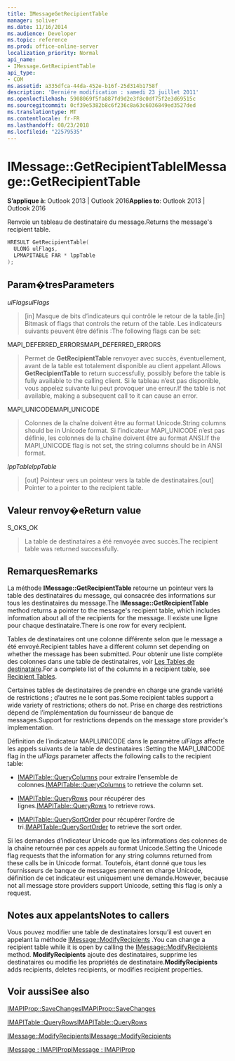```yaml
---
title: IMessageGetRecipientTable
manager: soliver
ms.date: 11/16/2014
ms.audience: Developer
ms.topic: reference
ms.prod: office-online-server
localization_priority: Normal
api_name:
- IMessage.GetRecipientTable
api_type:
- COM
ms.assetid: a335dfca-44da-452e-b16f-25d314b1758f
description: 'Derniére modification : samedi 23 juillet 2011'
ms.openlocfilehash: 5908069f5fa887fd9d2e3f8c0df75f2e3d69515c
ms.sourcegitcommit: 0cf39e5382b8c6f236c8a63c6036849ed3527ded
ms.translationtype: MT
ms.contentlocale: fr-FR
ms.lasthandoff: 08/23/2018
ms.locfileid: "22579535"
---
```

# <a name="imessagegetrecipienttable"></a><span data-ttu-id="04f1d-103">IMessage::GetRecipientTable</span><span class="sxs-lookup"><span data-stu-id="04f1d-103">IMessage::GetRecipientTable</span></span>

  
  
<span data-ttu-id="04f1d-104">**S’applique à**: Outlook 2013 | Outlook 2016</span><span class="sxs-lookup"><span data-stu-id="04f1d-104">**Applies to**: Outlook 2013 | Outlook 2016</span></span> 
  
<span data-ttu-id="04f1d-105">Renvoie un tableau de destinataire du message.</span><span class="sxs-lookup"><span data-stu-id="04f1d-105">Returns the message's recipient table.</span></span>
  
```cpp
HRESULT GetRecipientTable(
  ULONG ulFlags,
  LPMAPITABLE FAR * lppTable
);
```

## <a name="parameters"></a><span data-ttu-id="04f1d-106">Param�tres</span><span class="sxs-lookup"><span data-stu-id="04f1d-106">Parameters</span></span>

 <span data-ttu-id="04f1d-107">_ulFlags_</span><span class="sxs-lookup"><span data-stu-id="04f1d-107">_ulFlags_</span></span>
  
> <span data-ttu-id="04f1d-108">[in] Masque de bits d’indicateurs qui contrôle le retour de la table.</span><span class="sxs-lookup"><span data-stu-id="04f1d-108">[in] Bitmask of flags that controls the return of the table.</span></span> <span data-ttu-id="04f1d-109">Les indicateurs suivants peuvent être définis :</span><span class="sxs-lookup"><span data-stu-id="04f1d-109">The following flags can be set:</span></span>
    
<span data-ttu-id="04f1d-110">MAPI_DEFERRED_ERRORS</span><span class="sxs-lookup"><span data-stu-id="04f1d-110">MAPI_DEFERRED_ERRORS</span></span> 
  
> <span data-ttu-id="04f1d-111">Permet de **GetRecipientTable** renvoyer avec succès, éventuellement, avant de la table est totalement disponible au client appelant.</span><span class="sxs-lookup"><span data-stu-id="04f1d-111">Allows **GetRecipientTable** to return successfully, possibly before the table is fully available to the calling client.</span></span> <span data-ttu-id="04f1d-112">Si le tableau n’est pas disponible, vous appelez suivante lui peut provoquer une erreur.</span><span class="sxs-lookup"><span data-stu-id="04f1d-112">If the table is not available, making a subsequent call to it can cause an error.</span></span> 
    
<span data-ttu-id="04f1d-113">MAPI_UNICODE</span><span class="sxs-lookup"><span data-stu-id="04f1d-113">MAPI_UNICODE</span></span> 
  
> <span data-ttu-id="04f1d-114">Colonnes de la chaîne doivent être au format Unicode.</span><span class="sxs-lookup"><span data-stu-id="04f1d-114">String columns should be in Unicode format.</span></span> <span data-ttu-id="04f1d-115">Si l’indicateur MAPI_UNICODE n’est pas définie, les colonnes de la chaîne doivent être au format ANSI.</span><span class="sxs-lookup"><span data-stu-id="04f1d-115">If the MAPI_UNICODE flag is not set, the string columns should be in ANSI format.</span></span>
    
 <span data-ttu-id="04f1d-116">_lppTable_</span><span class="sxs-lookup"><span data-stu-id="04f1d-116">_lppTable_</span></span>
  
> <span data-ttu-id="04f1d-117">[out] Pointeur vers un pointeur vers la table de destinataires.</span><span class="sxs-lookup"><span data-stu-id="04f1d-117">[out] Pointer to a pointer to the recipient table.</span></span>
    
## <a name="return-value"></a><span data-ttu-id="04f1d-118">Valeur renvoy�e</span><span class="sxs-lookup"><span data-stu-id="04f1d-118">Return value</span></span>

<span data-ttu-id="04f1d-119">S_OK</span><span class="sxs-lookup"><span data-stu-id="04f1d-119">S_OK</span></span> 
  
> <span data-ttu-id="04f1d-120">La table de destinataires a été renvoyée avec succès.</span><span class="sxs-lookup"><span data-stu-id="04f1d-120">The recipient table was returned successfully.</span></span>
    
## <a name="remarks"></a><span data-ttu-id="04f1d-121">Remarques</span><span class="sxs-lookup"><span data-stu-id="04f1d-121">Remarks</span></span>

<span data-ttu-id="04f1d-122">La méthode **IMessage::GetRecipientTable** retourne un pointeur vers la table des destinataires du message, qui consacrée des informations sur tous les destinataires du message.</span><span class="sxs-lookup"><span data-stu-id="04f1d-122">The **IMessage::GetRecipientTable** method returns a pointer to the message's recipient table, which includes information about all of the recipients for the message.</span></span> <span data-ttu-id="04f1d-123">Il existe une ligne pour chaque destinataire.</span><span class="sxs-lookup"><span data-stu-id="04f1d-123">There is one row for every recipient.</span></span> 
  
<span data-ttu-id="04f1d-124">Tables de destinataires ont une colonne différente selon que le message a été envoyé.</span><span class="sxs-lookup"><span data-stu-id="04f1d-124">Recipient tables have a different column set depending on whether the message has been submitted.</span></span> <span data-ttu-id="04f1d-125">Pour obtenir une liste complète des colonnes dans une table de destinataires, voir [Les Tables de destinataire](recipient-tables.md).</span><span class="sxs-lookup"><span data-stu-id="04f1d-125">For a complete list of the columns in a recipient table, see [Recipient Tables](recipient-tables.md).</span></span>
  
<span data-ttu-id="04f1d-126">Certaines tables de destinataires de prendre en charge une grande variété de restrictions ; d’autres ne le sont pas.</span><span class="sxs-lookup"><span data-stu-id="04f1d-126">Some recipient tables support a wide variety of restrictions; others do not.</span></span> <span data-ttu-id="04f1d-127">Prise en charge des restrictions dépend de l’implémentation du fournisseur de banque de messages.</span><span class="sxs-lookup"><span data-stu-id="04f1d-127">Support for restrictions depends on the message store provider's implementation.</span></span> 
  
<span data-ttu-id="04f1d-128">Définition de l’indicateur MAPI_UNICODE dans le paramètre _ulFlags_ affecte les appels suivants de la table de destinataires :</span><span class="sxs-lookup"><span data-stu-id="04f1d-128">Setting the MAPI_UNICODE flag in the  _ulFlags_ parameter affects the following calls to the recipient table:</span></span> 
  
- <span data-ttu-id="04f1d-129">[IMAPITable::QueryColumns](imapitable-querycolumns.md) pour extraire l’ensemble de colonnes.</span><span class="sxs-lookup"><span data-stu-id="04f1d-129">[IMAPITable::QueryColumns](imapitable-querycolumns.md) to retrieve the column set.</span></span> 
    
- <span data-ttu-id="04f1d-130">[IMAPITable::QueryRows](imapitable-queryrows.md) pour récupérer des lignes.</span><span class="sxs-lookup"><span data-stu-id="04f1d-130">[IMAPITable::QueryRows](imapitable-queryrows.md) to retrieve rows.</span></span> 
    
- <span data-ttu-id="04f1d-131">[IMAPITable::QuerySortOrder](imapitable-querysortorder.md) pour récupérer l’ordre de tri.</span><span class="sxs-lookup"><span data-stu-id="04f1d-131">[IMAPITable::QuerySortOrder](imapitable-querysortorder.md) to retrieve the sort order.</span></span> 
    
<span data-ttu-id="04f1d-132">Si les demandes d’indicateur Unicode que les informations des colonnes de la chaîne retournée par ces appels au format Unicode.</span><span class="sxs-lookup"><span data-stu-id="04f1d-132">Setting the Unicode flag requests that the information for any string columns returned from these calls be in Unicode format.</span></span> <span data-ttu-id="04f1d-133">Toutefois, étant donné que tous les fournisseurs de banque de messages prennent en charge Unicode, définition de cet indicateur est uniquement une demande.</span><span class="sxs-lookup"><span data-stu-id="04f1d-133">However, because not all message store providers support Unicode, setting this flag is only a request.</span></span>
  
## <a name="notes-to-callers"></a><span data-ttu-id="04f1d-134">Notes aux appelants</span><span class="sxs-lookup"><span data-stu-id="04f1d-134">Notes to callers</span></span>

<span data-ttu-id="04f1d-135">Vous pouvez modifier une table de destinataires lorsqu’il est ouvert en appelant la méthode [IMessage::ModifyRecipients](imessage-modifyrecipients.md) .</span><span class="sxs-lookup"><span data-stu-id="04f1d-135">You can change a recipient table while it is open by calling the [IMessage::ModifyRecipients](imessage-modifyrecipients.md) method.</span></span> <span data-ttu-id="04f1d-136">**ModifyRecipients** ajoute des destinataires, supprime les destinataires ou modifie les propriétés de destinataire.</span><span class="sxs-lookup"><span data-stu-id="04f1d-136">**ModifyRecipients** adds recipients, deletes recipients, or modifies recipient properties.</span></span> 
  
## <a name="see-also"></a><span data-ttu-id="04f1d-137">Voir aussi</span><span class="sxs-lookup"><span data-stu-id="04f1d-137">See also</span></span>



[<span data-ttu-id="04f1d-138">IMAPIProp::SaveChanges</span><span class="sxs-lookup"><span data-stu-id="04f1d-138">IMAPIProp::SaveChanges</span></span>](imapiprop-savechanges.md)
  
[<span data-ttu-id="04f1d-139">IMAPITable::QueryRows</span><span class="sxs-lookup"><span data-stu-id="04f1d-139">IMAPITable::QueryRows</span></span>](imapitable-queryrows.md)
  
[<span data-ttu-id="04f1d-140">IMessage::ModifyRecipients</span><span class="sxs-lookup"><span data-stu-id="04f1d-140">IMessage::ModifyRecipients</span></span>](imessage-modifyrecipients.md)
  
[<span data-ttu-id="04f1d-141">IMessage : IMAPIProp</span><span class="sxs-lookup"><span data-stu-id="04f1d-141">IMessage : IMAPIProp</span></span>](imessageimapiprop.md)

